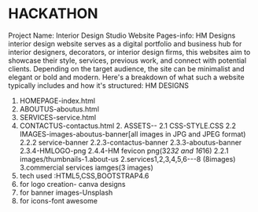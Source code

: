 # HACKATHON
Project Name: Interior Design Studio Website
Pages-info:
HM Designs interior design website serves as a digital portfolio and business hub for interior designers, decorators, or interior design firms, this websites aim to showcase their style, services, previous work, and connect with potential clients. Depending on the target audience, the site can be minimalist and elegant or bold and modern. Here's a breakdown of what such a website typically includes and how it's structured:
HM DESIGNS
1. HOMEPAGE-index.html
2. ABOUTUS-aboutus.html
3. SERVICES-service.html
4. CONTACTUS-contactus.html
   2. ASSETS--
      2.1 CSS-STYLE.CSS
      2.2 IMAGES-images-aboutus-banner[all images in JPG and JPEG format)
                        2.2.2 service-banner
                        2.2.3-contactus-banner
                        2.3.3-aboutus-banner
                        2.3.4-HMLOGO-png
                        2.4.4-HM fevicon png(32*32 and 16*16)
      2.2.1 images/thumbnails-1.about-us
                              2.services1,2,3,4,5,6---8 (8images)
                              3.commercial services iamges(3 images)
5. tech used :HTML5,CSS,BOOTSTRAP4.6
6. for logo creation- canva designs
7. for banner images-Unsplash
8. for icons-font awesome 
      
      



